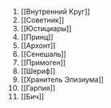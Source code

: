 1. [[Внутренний Круг]]
2. [[Советник]]
3. [[Юстициары]]
4. [[Принц]]
5. [[Архонт]]
6. [[Сенешаль]]
7. [[Примоген]]
8. [[Шериф]]
9. [[Хранитель Элизиума]]
10. [[Гарпия]]
11. [[Бич]]